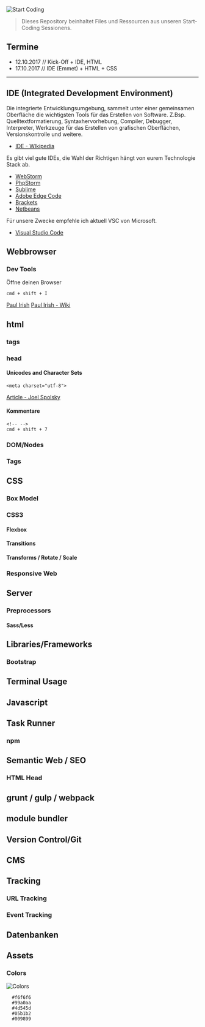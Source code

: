 ![Start Coding](https://raw.githubusercontent.com/danielhauchler/start-coding/master/_assets/start-coding-banner.jpg)

> Dieses Repository beinhaltet Files und Ressourcen aus unseren Start-Coding Sessionens.

## Termine
- 12.10.2017 // Kick-Off + IDE, HTML
- 17.10.2017 // IDE (Emmet) + HTML + CSS

***

## IDE (Integrated Development Environment)
Die integrierte Entwicklungsumgebung, sammelt unter einer gemeinsamen Oberfläche die wichtigsten Tools für das Erstellen von Software. Z.Bsp. Quelltextformatierung, Syntaxhervorhebung, Compiler, Debugger, Interpreter, Werkzeuge für das Erstellen von grafischen Oberflächen, Versionskontrolle und weitere.
- [IDE - WIkipedia](https://de.wikipedia.org/wiki/Integrierte_Entwicklungsumgebung)

Es gibt viel gute IDEs, die Wahl der Richtigen hängt von eurem Technologie Stack ab.

- [WebStorm](https://www.jetbrains.com/webstorm/)
- [PhpStorm](https://www.jetbrains.com/phpstorm/)
- [Sublime](https://www.sublimetext.com/)
- [Adobe Edge Code](http://www.adobe.com/de/products/edge-code.html)
- [Brackets](http://brackets.io/)
- [Netbeans](https://netbeans.org/)

Für unsere Zwecke empfehle ich aktuell VSC von Microsoft.
- [Visual Studio Code](https://code.visualstudio.com/)

## Webbrowser
### Dev Tools
Öffne deinen Browser
```
cmd + shift + I
```
[Paul Irish](https://www.paulirish.com/)
[Paul Irish - Wiki](https://en.wikipedia.org/wiki/Paul_Irish)

## html
### tags

### head
#### Unicodes and Character Sets
```
<meta charset="utf-8">
```

[Article - Joel Spolsky](https://www.joelonsoftware.com/2003/10/08/the-absolute-minimum-every-software-developer-absolutely-positively-must-know-about-unicode-and-character-sets-no-excuses/)

#### Kommentare
```
<!-- -->
cmd + shift + 7
```

### DOM/Nodes
### Tags


## CSS
### Box Model
### CSS3
#### Flexbox
#### Transitions
#### Transforms / Rotate / Scale
### Responsive Web
#### 

## Server

### Preprocessors
#### Sass/Less

## Libraries/Frameworks
### Bootstrap

## Terminal Usage

## Javascript

## Task Runner
### npm

## Semantic Web / SEO
### HTML Head

## grunt / gulp / webpack

## module bundler

## Version Control/Git

## CMS

## Tracking
### URL Tracking
### Event Tracking

## Datenbanken





## Assets

### Colors
![Colors](https://raw.githubusercontent.com/danielhauchler/start-coding/master/_assets/colors.jpg)
```
  #f6f6f6
  #99a0aa
  #4d545d
  #05b1b2
  #009899
```
